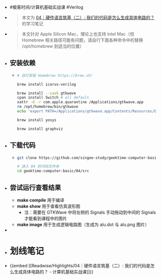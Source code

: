 - #极客时间/计算机基础实战课 #Verilog
- > 本文为 [04｜硬件语言筑基（二）: 我们的代码是怎么生成具体电路的？](https://time.geekbang.org/column/article/543888?screen=full) 的学习笔记
- > 本文针对 Apple Silicon Mac，理论上也支持 Intel Mac（但 Homebrew 相关路径可能有问题，请自行下面各种命令中的替换 /opt/homebrew 到适当的位置）
- ## 安装依赖
	- ```bash
	  # 自行安装 Homebrew https://brew.sh/
	  
	  brew install icarus-verilog
	  
	  brew install --cask gtkwave
	  cpan install Switch # all default
	  xattr -d -r com.apple.quarantine /Applications/gtkwave.app
	  rm /opt/homebrew/bin/gtkwave
	  echo 'export PATH=/Applications/gtkwave.app/Contents/Resources/bin/:$PATH' >> ~/.zshrc
	  
	  brew install yosys
	  
	  brew install graphviz
	  ```
- ## 下载代码
	- ```bash
	  git clone https://github.com/singee-study/geektime-computer-basic.git
	  
	  # 进入 04 的代码文件夹
	  cd geektime-computer-basic/04/src
	  ```
- ## 尝试运行查看结果
	- **make compile** 用于编译
	- **make show** 用于查看仿真波形图
		- 注：需要在 GTKWave 中将左侧的 Signals 手动拖动到中间的 Signals 才能看到课程中的图片
	- **make image** 用于生成逻辑电路图（生成为 alu.dot 与 alu.png 图片）
-
- # 划线笔记
- {{embed [[Readwise/Highlights/04｜硬件语言筑基（二）: 我们的代码是怎么生成具体电路的？ - 计算机基础实战课]]}}